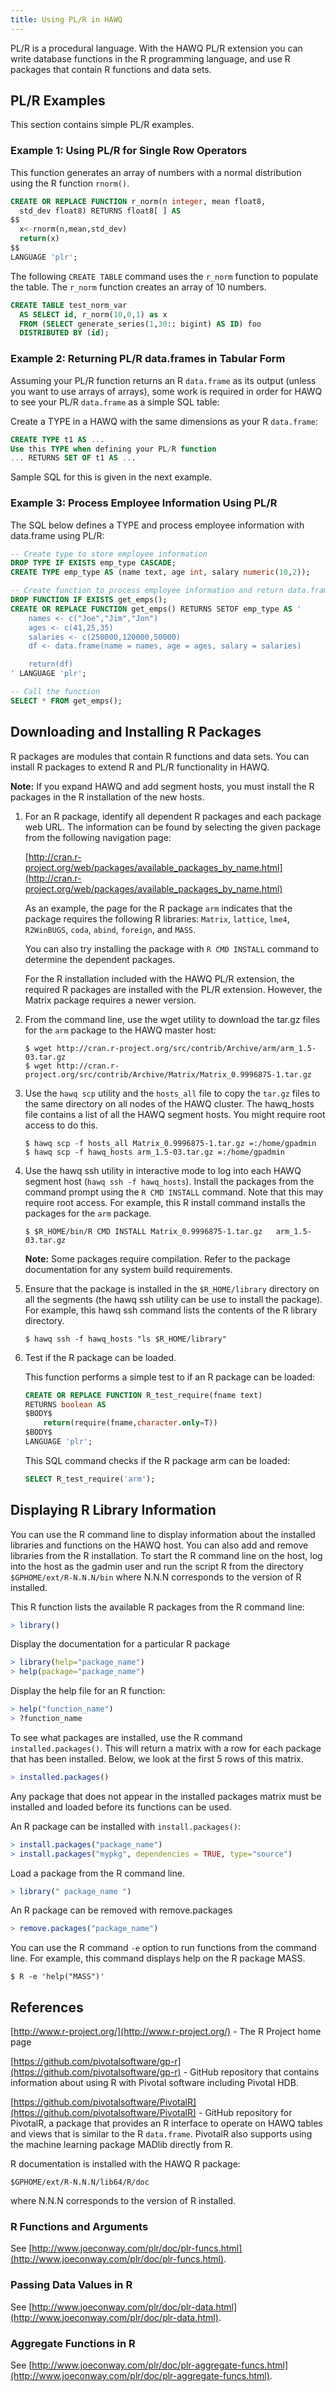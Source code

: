 ```yaml
---
title: Using PL/R in HAWQ
---
```


PL/R is a procedural language. With the HAWQ PL/R extension you can write database functions in the R programming language, and use R packages that contain R functions and data sets.


## PL/R Examples <a id="plrexamples"></a>

This section contains simple PL/R examples.

### Example 1: Using PL/R for Single Row Operators <a id="example1"></a>

This function generates an array of numbers with a normal distribution using the R function `rnorm()`.

```sql
CREATE OR REPLACE FUNCTION r_norm(n integer, mean float8, 
  std_dev float8) RETURNS float8[ ] AS
$$
  x<-rnorm(n,mean,std_dev)
  return(x)
$$
LANGUAGE 'plr';
```

The following `CREATE TABLE` command uses the `r_norm` function to populate the table. The `r_norm` function creates an array of 10 numbers.

```sql
CREATE TABLE test_norm_var
  AS SELECT id, r_norm(10,0,1) as x
  FROM (SELECT generate_series(1,30:: bigint) AS ID) foo
  DISTRIBUTED BY (id);
```

### Example 2: Returning PL/R data.frames in Tabular Form <a id="example2"></a>

Assuming your PL/R function returns an R `data.frame` as its output \(unless you want to use arrays of arrays\), some work is required in order for HAWQ to see your PL/R `data.frame` as a simple SQL table:

Create a TYPE in a HAWQ with the same dimensions as your R `data.frame`:

```sql
CREATE TYPE t1 AS ...
Use this TYPE when defining your PL/R function
... RETURNS SET OF t1 AS ...
```

Sample SQL for this is given in the next example.

### Example 3: Process Employee Information Using PL/R <a id="example3"></a>

The SQL below defines a TYPE and process employee information with data.frame using PL/R:

```sql
-- Create type to store employee information
DROP TYPE IF EXISTS emp_type CASCADE;
CREATE TYPE emp_type AS (name text, age int, salary numeric(10,2));

-- Create function to process employee information and return data.frame
DROP FUNCTION IF EXISTS get_emps();
CREATE OR REPLACE FUNCTION get_emps() RETURNS SETOF emp_type AS '
    names <- c("Joe","Jim","Jon")
    ages <- c(41,25,35)
    salaries <- c(250000,120000,50000)
    df <- data.frame(name = names, age = ages, salary = salaries)

    return(df)
' LANGUAGE 'plr';

-- Call the function
SELECT * FROM get_emps();
```


## Downloading and Installing R Packages <a id="downloadinstallplrlibraries"></a>

R packages are modules that contain R functions and data sets. You can install R packages to extend R and PL/R functionality in HAWQ.

<p class="note"><b>Note:</b> If you expand HAWQ and add segment hosts, you must install the R packages in the R installation of the new hosts.</p>

1. For an R package, identify all dependent R packages and each package web URL. The information can be found by selecting the given package from the following navigation page:

	[http://cran.r-project.org/web/packages/available_packages_by_name.html](http://cran.r-project.org/web/packages/available_packages_by_name.html)

	As an example, the page for the R package `arm` indicates that the package requires the following R libraries: `Matrix`, `lattice`, `lme4`, `R2WinBUGS`, `coda`, `abind`, `foreign`, and `MASS`.
	
	You can also try installing the package with `R CMD INSTALL` command to determine the dependent packages.
	
	For the R installation included with the HAWQ PL/R extension, the required R packages are installed with the PL/R extension. However, the Matrix package requires a newer version.
	
1. From the command line, use the wget utility to download the tar.gz files for the `arm` package to the HAWQ master host:

	```shell
	$ wget http://cran.r-project.org/src/contrib/Archive/arm/arm_1.5-03.tar.gz
	$ wget http://cran.r-project.org/src/contrib/Archive/Matrix/Matrix_0.9996875-1.tar.gz
	```

1. Use the `hawq scp` utility and the `hosts_all` file to copy the `tar.gz` files to the same directory on all nodes of the HAWQ cluster. The hawq_hosts file contains a list of all the HAWQ segment hosts. You might require root access to do this.

	```shell
	$ hawq scp -f hosts_all Matrix_0.9996875-1.tar.gz =:/home/gpadmin 
	$ hawq scp -f hawq_hosts arm_1.5-03.tar.gz =:/home/gpadmin
	```

1. Use the hawq ssh utility in interactive mode to log into each HAWQ segment host (`hawq ssh -f hawq_hosts`). Install the packages from the command prompt using the `R CMD INSTALL` command. Note that this may require root access. For example, this R install command installs the packages for the `arm` package.

	```shell
	$ $R_HOME/bin/R CMD INSTALL Matrix_0.9996875-1.tar.gz   arm_1.5-03.tar.gz
	```
	<p class="note"><strong>Note:</strong> Some packages require compilation. Refer to the package documentation for any system build requirements.</p>

1. Ensure that the package is installed in the `$R_HOME/library` directory on all the segments (the hawq ssh utility can be use to install the package). For example, this hawq ssh command lists the contents of the R library directory.

	```shell
	$ hawq ssh -f hawq_hosts "ls $R_HOME/library"
	```
	
1. Test if the R package can be loaded.

	This function performs a simple test to if an R package can be loaded:
	
	```sql
	CREATE OR REPLACE FUNCTION R_test_require(fname text)
	RETURNS boolean AS
	$BODY$
    	return(require(fname,character.only=T))
	$BODY$
	LANGUAGE 'plr';
	```

	This SQL command checks if the R package arm can be loaded:
	
	```sql
	SELECT R_test_require('arm');
	```

## Displaying R Library Information <a id="rlibrarydisplay"></a>

You can use the R command line to display information about the installed libraries and functions on the HAWQ host. You can also add and remove libraries from the R installation. To start the R command line on the host, log into the host as the gadmin user and run the script R from the directory `$GPHOME/ext/R-N.N.N/bin` where N.N.N corresponds to the version of R installed.

This R function lists the available R packages from the R command line:

```r
> library()
```

Display the documentation for a particular R package

```r
> library(help="package_name")
> help(package="package_name")
```

Display the help file for an R function:

```r
> help("function_name")
> ?function_name
```

To see what packages are installed, use the R command `installed.packages()`. This will return a matrix with a row for each package that has been installed. Below, we look at the first 5 rows of this matrix.

```r
> installed.packages()
```

Any package that does not appear in the installed packages matrix must be installed and loaded before its functions can be used.

An R package can be installed with `install.packages()`:

```r
> install.packages("package_name") 
> install.packages("mypkg", dependencies = TRUE, type="source")
```

Load a package from the R command line.

```r
> library(" package_name ") 
```
An R package can be removed with remove.packages

```r
> remove.packages("package_name")
```

You can use the R command `-e` option to run functions from the command line. For example, this command displays help on the R package MASS.

```shell
$ R -e 'help("MASS")'
```

## References <a id="plrreferences"></a>

[http://www.r-project.org/](http://www.r-project.org/) - The R Project home page

[https://github.com/pivotalsoftware/gp-r](https://github.com/pivotalsoftware/gp-r) - GitHub repository that contains information about using R with Pivotal software including Pivotal HDB.

[https://github.com/pivotalsoftware/PivotalR](https://github.com/pivotalsoftware/PivotalR) - GitHub repository for PivotalR, a package that provides an R interface to operate on HAWQ tables and views that is similar to the R `data.frame`. PivotalR also supports using the machine learning package MADlib directly from R.

R documentation is installed with the HAWQ R package:

```shell
$GPHOME/ext/R-N.N.N/lib64/R/doc
```

where N.N.N corresponds to the version of R installed.

### R Functions and Arguments <a id="rfunctions"></a>

See [http://www.joeconway.com/plr/doc/plr-funcs.html](http://www.joeconway.com/plr/doc/plr-funcs.html).

### Passing Data Values in R <a id="passdatavalues"></a>

See [http://www.joeconway.com/plr/doc/plr-data.html](http://www.joeconway.com/plr/doc/plr-data.html).

### Aggregate Functions in R <a id="aggregatefunctions"></a>

See [http://www.joeconway.com/plr/doc/plr-aggregate-funcs.html](http://www.joeconway.com/plr/doc/plr-aggregate-funcs.html).


